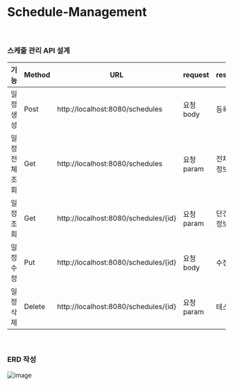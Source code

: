 # Schedule-Management
<br/>

### 스케줄 관리 API 설계

|기능|Method|URL|request|response|상태코드|
|------|-----|---|---|---|---|
|일정 생성|Post|http://localhost:8080/schedules|요청 body|등록 정보|201 : Created|
|일정 전체조회|Get|http://localhost:8080/schedules| 요청 param|전체 응답 정보|200 : OK|
|일정 조회|Get|http://localhost:8080/schedules/{id}|요청 param|단건 응답 정보|200 : OK|
|일정 수정|Put|http://localhost:8080/schedules/{id}|요청 body|수정 정보|200 : OK|
|일정 삭제|Delete|http://localhost:8080/schedules/{id}|요청 param|테스트3|200 : OK|

<br/>

### ERD 작성
![image](https://github.com/user-attachments/assets/fbf81b5c-c214-431a-9f48-7f7ba702e300)
